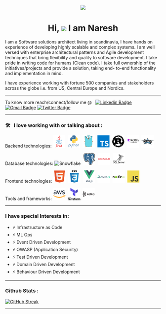 
<p align="center"><img src="https://media.giphy.com/media/QssGEmpkyEOhBCb7e1/giphy.gif" width="140"/></p>

<h1 align="center">Hi, <img src="https://media.giphy.com/media/hvRJCLFzcasrR4ia7z/giphy.gif" width="40"> I am Naresh</h1>

<p>
I am a Software solutions architect living in scandinavia, I have hands
on experience of developing highly scalable and complex systems. 
I am well versed with enterprise architectural patterns and Agile
development techniques that bring flexibility and quality to software
development. I take pride in writing code for humans (Clean code). I take 
full ownership of the initiatives/projects and provide a solution, taking end-
to-end functionality and implementation in mind.
</p>
<p>
I have experience working with fortune 500 companies and
stakeholders across the globe i.e. from US, Central Europe and
Nordics.
</p>

--- 

To know more reach/connect/follow me @ &nbsp;
[![Linkedin Badge](https://img.shields.io/badge/-naresh--kumar--yadav-informational?style=flat-square&logo=Linkedin&logoColor=white&link=https://www.linkedin.com/in/naresh-kumar-yadav/)](https://www.linkedin.com/in/naresh-kumar-yadav/)
[![Gmail Badge](https://img.shields.io/badge/-nareshkumar310388-informational?style=flat-square&logo=gmail&logoColor=white&link=mailto:nareshkumar310388@gmail.com/)](mailto:nareshkumar310388@gmail.com/)
[![Twitter Badge](https://img.shields.io/badge/-nareshkumar310388-informational?style=flat-square&logo=twitter&logoColor=white&link=mailto:nareshkumar310388@gmail.com/)](mailto:nareshkumar310388@gmail.com/)

---

### 🛠 &nbsp; I love working with or talking about : </h3>


<p>
    Backend technologies:
    <img src="https://github.com/devicons/devicon/blob/master/icons/java/java-original-wordmark.svg" title="Java" alt="Java" width="40" height="40"/>&nbsp;
    <img src="https://github.com/devicons/devicon/blob/master/icons/python/python-original-wordmark.svg" title="Python" alt="Python" width="40" height="40"/>&nbsp;
    <img src="https://github.com/devicons/devicon/blob/master/icons/go/go-original.svg" title="GoLang" alt="Go" width="40" height="40"/>&nbsp;
    <img src="https://github.com/devicons/devicon/blob/master/icons/typescript/typescript-plain.svg" title="typescript" alt="typescript" width="40" height="40"/>&nbsp;
    <img src="https://github.com/devicons/devicon/blob/master/icons/rust/rust-plain.svg" title="Rust" alt="Rust" width="40" height="40"/>&nbsp;
    <img src="https://github.com/devicons/devicon/blob/master/icons/kotlin/kotlin-original-wordmark.svg" title="Kotlin" alt="Kotlin" width="40" height="40"/>&nbsp;
    <img src="https://github.com/devicons/devicon/blob/master/icons/groovy/groovy-original.svg" title="Groovy" alt="Groovy" width="40" height="40"/>&nbsp;
</p>
<p>
    Database technologies:
    <img src="https://upload.wikimedia.org/wikipedia/commons/f/ff/Snowflake_Logo.svg" title="Snowflake" alt="Snowflake" width="40" height="40"/>&nbsp;
    <img src="https://github.com/devicons/devicon/blob/master/icons/postgresql/postgresql-original.svg" title="Postgresql" alt="postgresql" width="40" height="40"/>&nbsp;
    <img src="https://github.com/devicons/devicon/blob/master/icons/oracle/oracle-original.svg" title="Oracle" alt="Oracle" width="40" height="40"/>&nbsp;
    <img src="https://github.com/devicons/devicon/blob/master/icons/microsoftsqlserver/microsoftsqlserver-plain-wordmark.svg" title="mssql" alt="mssql" width="40" height="40"/>&nbsp;
</p>

<p>
    Frontend technologies: 
<img src="https://github.com/devicons/devicon/blob/master/icons/html5/html5-original.svg" title="HTML" alt="html" width="40" height="40"/>&nbsp;
<img src="https://github.com/devicons/devicon/blob/master/icons/css3/css3-original-wordmark.svg" title="CSS" alt="CSS" width="40" height="40"/>&nbsp;
<img src="https://github.com/devicons/devicon/blob/master/icons/vuejs/vuejs-original-wordmark.svg" title="Vuejs" alt="Vuejs" width="40" height="40"/>&nbsp;
<img src="https://github.com/devicons/devicon/blob/master/icons/nuxtjs/nuxtjs-original-wordmark.svg" title="Nuxtjs" alt="Nuxtjs" width="40" height="40"/>&nbsp;
<img src="https://github.com/devicons/devicon/blob/master/icons/nodejs/nodejs-original-wordmark.svg" title="nodejs" alt="nodejs " width="40" height="40"/>&nbsp;
<img src="https://github.com/devicons/devicon/blob/master/icons/javascript/javascript-original.svg"  title="javascript" alt="javascript" width="40" height="40"/>&nbsp;
</p>
<p>
    Tools and frameworks:
    <img src="https://github.com/devicons/devicon/blob/master/icons/amazonwebservices/amazonwebservices-original-wordmark.svg" title="aws" alt="aws" width="40" height="40"/>&nbsp;
    <img src="https://github.com/devicons/devicon/blob/master/icons/terraform/terraform-original-wordmark.svg" title="terraform" alt="terraform" width="40" height="40"/>&nbsp;
    <!-- <img src="https://github.com/devicons/devicon/blob/master/icons/java/java-original-wordmark.svg" title="airflow" alt="airflow" width="40" height="40"/>&nbsp; -->
    <img src="https://github.com/devicons/devicon/blob/master/icons/apachekafka/apachekafka-original-wordmark.svg" title="kafka" alt="kafka" width="40" height="40"/>&nbsp;
    <!-- <img src="https://github.com/devicons/devicon/blob/master/icons/java/java-original-wordmark.svg" title="serverless" alt="serverless" width="40" height="40"/>&nbsp; -->
</p>


---

### I have special Interests in:
- ⚡ Infrastructure as Code
- ⚡ ML Ops
- ⚡ Event Driven Development
- ⚡ OWASP (Application Security)
- ⚡ Test Driven Development
- ⚡ Domain Driven Development
- ⚡ Behaviour Driven Development

---

### Github Stats :
[![GitHub Streak](https://streak-stats.demolab.com?user=nareshkumaryadav&mode=weekly)](https://git.io/streak-stats)

---

<!--
**nareshkumaryadav/nareshkumaryadav** is a ✨ _special_ ✨ repository because its `README.md` (this file) appears on your GitHub profile.

Here are some ideas to get you started:

- 🔭 I’m currently working on ...
- 🌱 I’m currently learning ...
- 👯 I’m looking to collaborate on ...
- 🤔 I’m looking for help with ...
- 💬 Ask me about ...
- 📫 How to reach me: ...
- 😄 Pronouns: ...
- ⚡ Fun fact: ...
-->
